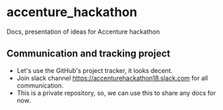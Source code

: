 # accenture_hackathon
Docs, presentation of ideas for Accenture hackathon

## Communication and tracking project
* Let's use the GitHub's project tracker, it looks decent.
* Join slack channel https://accenturehackathon18.slack.com for all communication.
* This is a private repository, so, we can use this to share any docs for now. 
